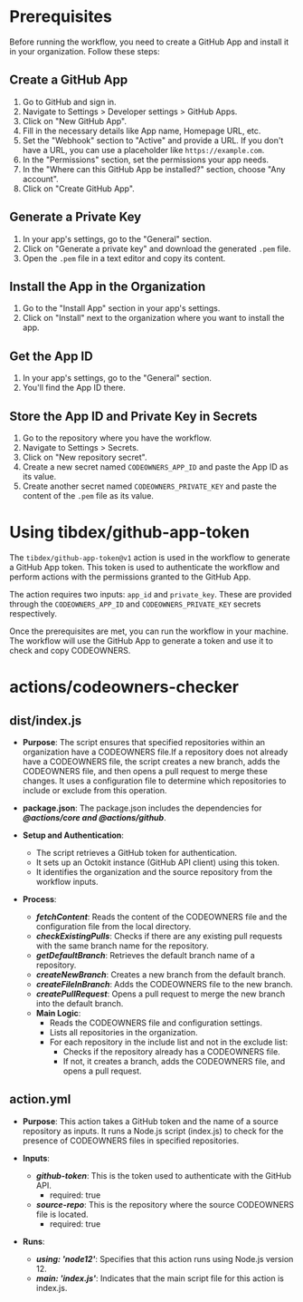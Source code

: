 # Prerequisites

Before running the workflow, you need to create a GitHub App and install it in your organization. Follow these steps:

## Create a GitHub App

1. Go to GitHub and sign in.
2. Navigate to Settings > Developer settings > GitHub Apps.
3. Click on "New GitHub App".
4. Fill in the necessary details like App name, Homepage URL, etc.
5. Set the "Webhook" section to "Active" and provide a URL. If you don't have a URL, you can use a placeholder like `https://example.com`.
6. In the "Permissions" section, set the permissions your app needs.
7. In the "Where can this GitHub App be installed?" section, choose "Any account".
8. Click on "Create GitHub App".

## Generate a Private Key

1. In your app's settings, go to the "General" section.
2. Click on "Generate a private key" and download the generated `.pem` file.
3. Open the `.pem` file in a text editor and copy its content.

## Install the App in the Organization

1. Go to the "Install App" section in your app's settings.
2. Click on "Install" next to the organization where you want to install the app.

## Get the App ID

1. In your app's settings, go to the "General" section.
2. You'll find the App ID there.

## Store the App ID and Private Key in Secrets

1. Go to the repository where you have the workflow.
2. Navigate to Settings > Secrets.
3. Click on "New repository secret".
4. Create a new secret named `CODEOWNERS_APP_ID` and paste the App ID as its value.
5. Create another secret named `CODEOWNERS_PRIVATE_KEY` and paste the content of the `.pem` file as its value.

# Using tibdex/github-app-token

The `tibdex/github-app-token@v1` action is used in the workflow to generate a GitHub App token. This token is used to authenticate the workflow and perform actions with the permissions granted to the GitHub App.

The action requires two inputs: `app_id` and `private_key`. These are provided through the `CODEOWNERS_APP_ID` and `CODEOWNERS_PRIVATE_KEY` secrets respectively.

Once the prerequisites are met, you can run the workflow in your machine. The workflow will use the GitHub App to generate a token and use it to check and copy CODEOWNERS.

# actions/codeowners-checker

## dist/index.js
- **Purpose**: The script ensures that specified repositories within an organization have a CODEOWNERS file.If a repository does not already have a CODEOWNERS file, the script creates a new branch, adds the CODEOWNERS file, and then opens a pull request to merge these changes. It uses a configuration file to determine which repositories to include or exclude from this operation.

- **package.json**: The package.json includes the dependencies for _**@actions/core and @actions/github**_.

- **Setup and Authentication**:
     - The script retrieves a GitHub token for authentication.
     - It sets up an Octokit instance (GitHub API client) using this token.
     - It identifies the organization and the source repository from the workflow inputs.

- **Process**:
     - _**fetchContent**_: Reads the content of the CODEOWNERS file and the configuration file from the local directory.
     - _**checkExistingPulls**_: Checks if there are any existing pull requests with the same branch name for the repository.
     - _**getDefaultBranch**_: Retrieves the default branch name of a repository.
     - _**createNewBranch**_: Creates a new branch from the default branch.
     - _**createFileInBranch**_: Adds the CODEOWNERS file to the new branch.
     - _**createPullRequest**_: Opens a pull request to merge the new branch into the default branch.
     - **Main Logic**:
         - Reads the CODEOWNERS file and configuration settings.
         - Lists all repositories in the organization.
         - For each repository in the include list and not in the exclude list:
             - Checks if the repository already has a CODEOWNERS file.
             - If not, it creates a branch, adds the CODEOWNERS file, and opens a pull request.

## action.yml
- **Purpose**: This action takes a GitHub token and the name of a source repository as inputs. It runs a Node.js script (index.js) to check for the presence of CODEOWNERS files in specified repositories.

- **Inputs**:
     - _**github-token**_: This is the token used to authenticate with the GitHub API.
         - required: true
     - _**source-repo**_: This is the repository where the source CODEOWNERS file is located.
         - required: true

- **Runs**:
     - _**using: 'node12'**_: Specifies that this action runs using Node.js version 12.
     - _**main: 'index.js'**_: Indicates that the main script file for this action is index.js.
